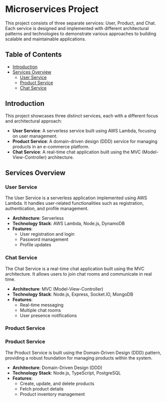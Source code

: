 # Microservices Project

This project consists of three separate services: User, Product, and Chat. Each service is designed and implemented with different architectural patterns and technologies to demonstrate various approaches to building scalable and maintainable applications.

## Table of Contents

- [Introduction](#introduction)
- [Services Overview](#services-overview)
  - [User Service](#user-service)
  - [Product Service](#product-service)
  - [Chat Service](#chat-service)


## Introduction

This project showcases three distinct services, each with a different focus and architectural approach:

- **User Service**: A serverless service built using AWS Lambda, focusing on user management.
- **Product Service**: A domain-driven design (DDD) service for managing products in an e-commerce platform.
- **Chat Service**: A real-time chat application built using the MVC (Model-View-Controller) architecture.

## Services Overview

### User Service

The User Service is a serverless application implemented using AWS Lambda. It handles user-related functionalities such as registration, authentication, and profile management.

- **Architecture**: Serverless
- **Technology Stack**: AWS Lambda, Node.js, DynamoDB
- **Features**:
  - User registration and login
  - Password management
  - Profile updates

### Chat Service

The Chat Service is a real-time chat application built using the MVC architecture. It allows users to join chat rooms and communicate in real time.

- **Architecture**: MVC (Model-View-Controller)
- **Technology Stack**: Node.js, Express, Socket.IO, MongoDB
- **Features**:
  - Real-time messaging
  - Multiple chat rooms
  - User presence notifications

### Product Service

### Product Service

The Product Service is built using the Domain-Driven Design (DDD) pattern, providing a robust foundation for managing products within the system.

- **Architecture**: Domain-Driven Design (DDD)
- **Technology Stack**: Node.js, TypeScript, PostgreSQL
- **Features**:
  - Create, update, and delete products
  - Fetch product details
  - Product inventory management